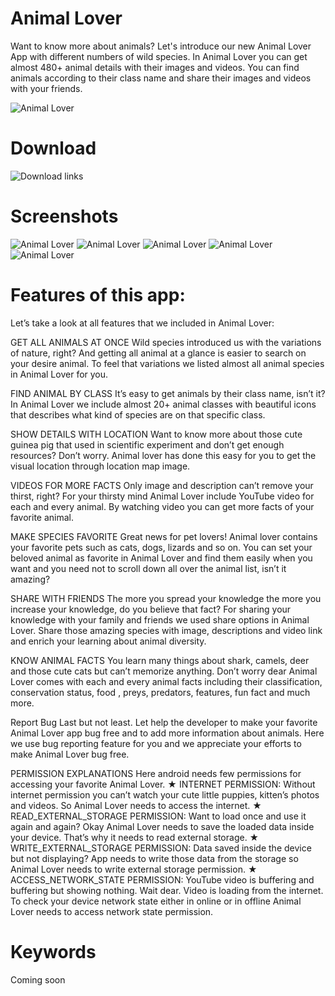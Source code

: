 # Animal Lover
Want to know more about animals? Let's introduce our new Animal Lover App with different numbers of wild species. In Animal Lover you can get almost 480+ animal details with their images and videos. You can find animals according to their class name and share their images and videos with your friends. 

![Animal Lover](https://image.winudf.com/v2/image1/b3JnLnJpY2hpdC5hbmltYWxfaWNvbl8xNTc3MjkyMzIzXzAyMw/icon.png?w=170&fakeurl=1)

# Download
![Download links](https://github.com/p32929/my_android_apps/releases)

# Screenshots
![Animal Lover](https://image.winudf.com/v2/image1/b3JnLnJpY2hpdC5hbmltYWxfc2NyZWVuXzBfMTU3NzI5MjMyM18wNzg/screen-0.jpg?h=355&fakeurl=1&type=.jpg)
![Animal Lover](https://image.winudf.com/v2/image1/b3JnLnJpY2hpdC5hbmltYWxfc2NyZWVuXzFfMTU3NzI5MjMyM18wMzM/screen-1.jpg?h=355&fakeurl=1&type=.jpg)
![Animal Lover](https://image.winudf.com/v2/image1/b3JnLnJpY2hpdC5hbmltYWxfc2NyZWVuXzJfMTU3NzI5MjMyM18wNzc/screen-2.jpg?h=355&fakeurl=1&type=.jpg)
![Animal Lover](https://image.winudf.com/v2/image1/b3JnLnJpY2hpdC5hbmltYWxfc2NyZWVuXzNfMTU3NzI5MjMyNF8wNjM/screen-3.jpg?h=355&fakeurl=1&type=.jpg)
![Animal Lover](https://image.winudf.com/v2/image1/b3JnLnJpY2hpdC5hbmltYWxfc2NyZWVuXzRfMTU3NzI5MjMyNF8wMzU/screen-4.jpg?h=355&fakeurl=1&type=.jpg)

# Features of this app:
Let’s take a look at all features that we included in Animal Lover:

GET ALL ANIMALS AT ONCE
Wild species introduced us with the variations of nature, right? And getting all animal at a glance is easier to search on your desire animal. To feel that variations we listed almost all animal species in Animal Lover for you.

FIND ANIMAL BY CLASS
It’s easy to get animals by their class name, isn’t it? In Animal Lover we include almost 20+ animal classes with beautiful icons that describes what kind of species are on that specific class.

SHOW DETAILS WITH LOCATION
Want to know more about those cute guinea pig that used in scientific experiment and don’t get enough resources? Don’t worry. Animal lover has done this easy for you to get the visual location through location map image.

VIDEOS FOR MORE FACTS
Only image and description can’t remove your thirst, right? For your thirsty mind Animal Lover include YouTube video for each and every animal. By watching video you can get more facts of your favorite animal.

MAKE SPECIES FAVORITE
Great news for pet lovers! Animal lover contains your favorite pets such as cats, dogs, lizards and so on. You can set your beloved animal as favorite in Animal Lover and find them easily when you want and you need not to scroll down all over the animal list, isn’t it amazing?

SHARE WITH FRIENDS
The more you spread your knowledge the more you increase your knowledge, do you believe that fact? For sharing your knowledge with your family and friends we used share options in Animal Lover. Share those amazing species with image, descriptions and video link and enrich your learning about animal diversity.

KNOW ANIMAL FACTS
You learn many things about shark, camels, deer and those cute cats but can’t memorize anything. Don’t worry dear Animal Lover comes with each and every animal facts including their classification, conservation status, food , preys, predators, features, fun fact and much more.

Report Bug
Last but not least. Let help the developer to make your favorite Animal Lover app bug free and to add more information about animals. Here we use bug reporting feature for you and we appreciate your efforts to make Animal Lover bug free.

PERMISSION EXPLANATIONS
Here android needs few permissions for accessing your favorite Animal Lover.
★ INTERNET PERMISSION: Without internet permission you can’t watch your cute little puppies, kitten’s photos and videos. So Animal Lover needs to access the internet.
★ READ_EXTERNAL_STORAGE PERMISSION: Want to load once and use it again and again? Okay Animal Lover needs to save the loaded data inside your device. That’s why it needs to read external storage.
★ WRITE_EXTERNAL_STORAGE PERMISSION: Data saved inside the device but not displaying? App needs to write those data from the storage so Animal Lover needs to write external storage permission.
★ ACCESS_NETWORK_STATE PERMISSION: YouTube video is buffering and buffering but showing nothing. Wait dear. Video is loading from the internet. To check your device network state either in online or in offline Animal Lover needs to access network state permission.

# Keywords
Coming soon
